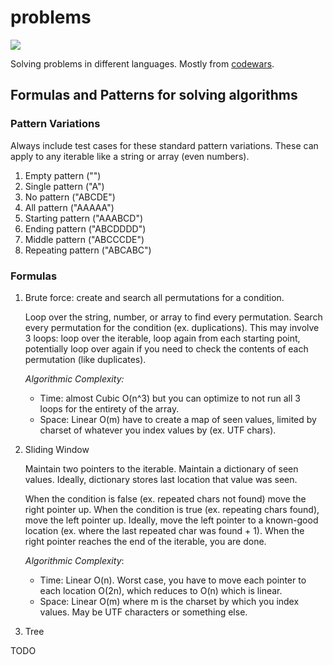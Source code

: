 # problems

[![](https://www.codewars.com/users/JustinDFuller/badges/micro)](https://www.codewars.com/users/JustinDFuller)

Solving problems in different languages. Mostly from [codewars](https://codewars.com).

## Formulas and Patterns for solving algorithms

### Pattern Variations

Always include test cases for these standard pattern variations. These can apply to any iterable like a string or array (even numbers).

1. Empty pattern ("")
2. Single pattern ("A")
3. No pattern ("ABCDE")
4. All pattern ("AAAAA")
5. Starting pattern ("AAABCD")
6. Ending pattern ("ABCDDDD")
7. Middle pattern ("ABCCCDE")
8. Repeating pattern ("ABCABC")

### Formulas

1. Brute force: create and search all permutations for a condition.

    Loop over the string, number, or array to find every permutation. Search every permutation for the condition (ex. duplications). This may involve 3 loops: loop over the iterable, loop again from each starting point, potentially loop over again if you need to check the contents of each permutation (like duplicates).

    _Algorithmic Complexity:_ 
      - Time: almost Cubic O(n^3) but you can optimize to not run all 3 loops for the entirety of the array.
      - Space: Linear O(m) have to create a map of seen values, limited by charset of whatever you index values by (ex. UTF chars).

2. Sliding Window

    Maintain two pointers to the iterable. Maintain a dictionary of seen values. Ideally, dictionary stores last location that value was seen.

    When the condition is false (ex. repeated chars not found) move the right pointer up. When the condition is true (ex. repeating chars found), move the left pointer up. Ideally, move the left pointer to a known-good location (ex. where the last repeated char was found + 1). When the right pointer reaches the end of the iterable, you are done.

    _Algorithmic Complexity_:
      - Time: Linear O(n). Worst case, you have to move each pointer to each location O(2n), which reduces to O(n) which is linear.
      - Space: Linear O(m) where m is the charset by which you index values. May be UTF characters or something else.

3. Tree

TODO
